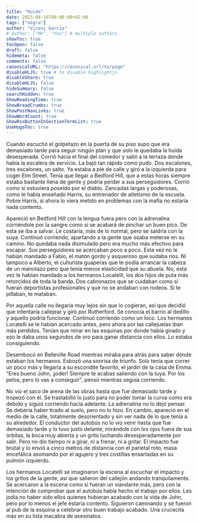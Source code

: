 ```yaml
---
title: "Huida"
date: 2023-08-16T09:00:00+02:00
tags: ["negra"]
author: "Vicenç García"
# author: ["Me", "You"] # multiple authors
showToc: true
TocOpen: false
draft: false
hidemeta: false
comments: false
canonicalURL: "https://canonical.url/to/page"
disableHLJS: true # to disable highlightjs
disableShare: true
disableHLJS: false
hideSummary: false
searchHidden: true
ShowReadingTime: true
ShowBreadCrumbs: true
ShowPostNavLinks: true
ShowWordCount: true
ShowRssButtonInSectionTermList: true
UseHugoToc: true
---
```


Cuando escuchó el golpetazo en la puerta de su piso supo que era demasiado tarde para seguir ningún plan y que solo le quedaba la huida desesperada. Corrió hacia el final del comedor y salió a la terraza donde había la escalera de servicio. La bajó tan rápido como pudo. Dos escalones, tres escalones, un salto. Ya estaba a pie de calle y giró a la izquierda para coger Elm Street. Tenía que llegar a Bedford Hill, que a estas horas siempre estaba bastante llena de gente y podría perder a sus perseguidores. Corrió como si estuviera poseído por el diablo. Zancadas largas y poderosas, como le había enseñado Harris, su entrenador de atletismo de la escuela. Pobre Harris, si ahora lo viera metido en problemas con la mafia no estaría nada contento.

Apareció en Bedford Hill con la lengua fuera pero con la adrenalina corriéndole por la sangre como si se acabará de pinchar un buen pico. De esta se iba a salvar. Le costaría, más de lo normal, pero se saldría con la suya. Continuó corriendo, apartando a la gente que osaba meterse en su camino. No quedaba nada disimulado pero era mucho más efectivo para escapar. Sus perseguidores se acercaban poco a poco. Esta vez no le habían mandado a Fabio, el matón gordo y asqueroso que sudaba ríos. Ni tampoco a Alberto, el culturista guaperas que te podía arrancar la cabeza de un manotazo pero que tenía menos elasticidad que su abuela. No, esta vez le habían mandado a los hermanos Locatelli, los dos hijos de puta más retorcidos de toda la banda. Dos cabronazos que se cuidaban como si fueran deportistas profesionales y que no se andaban con rodeos. Si te pillaban, te mataban.

Por aquella calle no llegaría muy lejos sin que lo cogieran, así que decidió que intentaría callejear y giró por Rutherford. Se conocía el barrio al dedillo y aquello podría funcionar. Continuó corriendo como un loco. Los hermanos Locatelli se le habían acercado antes, pero ahora por las callejuelas iban más perdidos. Tenían que mirar en las esquinas por donde había girado y eso le daba unos segundos de oro para ganar distancia con ellos. Lo estaba consiguiendo.

Desembocó en Belleville Road mientras miraba para atrás para saber dónde estaban los hermanos. Esbozó una sonrisa de triunfo. Solo tenía que correr un poco más y llegaría a su escondite favorito, el jardín de la casa de Emma. “Eres bueno John, ¡joder! Siempre te acabas saliendo con la tuya. Por los pelos, pero lo vas a conseguir”, pensó mientras seguía corriendo.

No vio el saco de arena de las obras hasta que fue demasiado tarde y tropezó con él. Se trastabilló lo justo para no poder tomar la curva como era debido y siguió corriendo hacia adelante. La adrenalina no lo dejó pensar. Se debería haber tirado al suelo, pero no lo hizo. En cambio, apareció en el medio de la calle, totalmente desorientado y sin ver nada de lo que tenía a su alrededor. El conductor del autobús no lo vio venir hasta que fue demasiado tarde y lo tuvo justo delante, mirándole con los ojos fuera de sus órbitas, la boca muy abierta y un grito luchando desesperadamente por salir. Pero no dio tiempo ni a girar, ni a frenar, ni a gritar. El impacto fue brutal y lo envió a cinco metros de distancia con el parietal roto, masa encefálica asomando por el agujero y tres costillas ensartadas en su pulmón izquierdo.

Los hermanos Locatelli se imaginaron la escena al escuchar el impacto y los gritos de la gente, así que salieron del callejón andando tranquilamente. Se acercaron a la escena como si fueran un viandante más, pero con la intención de comprobar que el autobús había hecho el trabajo por ellos. Les jodía no haber sido ellos quienes hubieran acabado con la vida de John, pero por lo menos el jefe estaría contento. Siguieron caminando y se fueron al pub de la esquina a celebrar otro buen trabajo acabado. Una crucecita más en su lista macabra de asesinatos.
